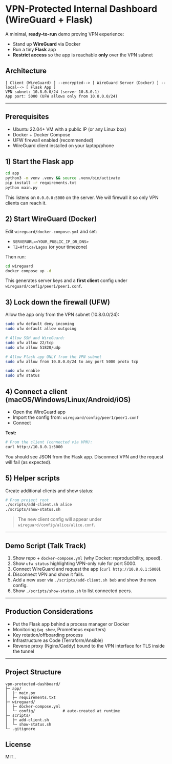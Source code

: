 # VPN-Protected Internal Dashboard (WireGuard + Flask)

A minimal, **ready-to-run** demo proving VPN experience:
- Stand up **WireGuard** via Docker
- Run a tiny **Flask** app
- **Restrict access** so the app is reachable **only** over the VPN subnet

## Architecture
```
[ Client (WireGuard) ] --encrypted--> [ WireGuard Server (Docker) ] --local--> [ Flask App ]
VPN subnet: 10.8.0.0/24 (server 10.8.0.1)
App port: 5000 (UFW allows only from 10.8.0.0/24)
```
---

## Prerequisites
- Ubuntu 22.04+ VM with a public IP (or any Linux box)
- Docker + Docker Compose
- UFW firewall enabled (recommended)
- WireGuard client installed on your laptop/phone

## 1) Start the Flask app
```bash
cd app
python3 -m venv .venv && source .venv/bin/activate
pip install -r requirements.txt
python main.py
```
This listens on `0.0.0.0:5000` on the server. We will firewall it so only VPN clients can reach it.

## 2) Start WireGuard (Docker)
Edit `wireguard/docker-compose.yml` and set:
- `SERVERURL=<YOUR_PUBLIC_IP_OR_DNS>`
- `TZ=Africa/Lagos` (or your timezone)

Then run:
```bash
cd wireguard
docker compose up -d
```

This generates server keys and a **first client** config under `wireguard/config/peer1/peer1.conf`.

## 3) Lock down the firewall (UFW)
Allow the app only from the VPN subnet (10.8.0.0/24):
```bash
sudo ufw default deny incoming
sudo ufw default allow outgoing

# Allow SSH and WireGuard:
sudo ufw allow 22/tcp
sudo ufw allow 51820/udp

# Allow Flask app ONLY from the VPN subnet
sudo ufw allow from 10.8.0.0/24 to any port 5000 proto tcp

sudo ufw enable
sudo ufw status
```

## 4) Connect a client (macOS/Windows/Linux/Android/iOS)
- Open the WireGuard app
- Import the config from: `wireguard/config/peer1/peer1.conf`
- Connect

**Test:**
```bash
# From the client (connected via VPN):
curl http://10.8.0.1:5000
```

You should see JSON from the Flask app. Disconnect VPN and the request will fail (as expected).

## 5) Helper scripts
Create additional clients and show status:
```bash
# From project root
./scripts/add-client.sh alice
./scripts/show-status.sh
```

> The new client config will appear under `wireguard/config/alice/alice.conf`.

---

## Demo Script (Talk Track)
1. Show repo + `docker-compose.yml` (why Docker: reproducibility, speed).
2. Show `ufw status` highlighting VPN-only rule for port 5000.
3. Connect WireGuard and request the app (`curl http://10.8.0.1:5000`).
4. Disconnect VPN and show it fails.
5. Add a new user via `./scripts/add-client.sh bob` and show the new config.
6. Show `./scripts/show-status.sh` to list connected peers.

---

## Production Considerations
- Put the Flask app behind a process manager or Docker
- Monitoring (`wg show`, Prometheus exporters)
- Key rotation/offboarding process
- Infrastructure as Code (Terraform/Ansible)
- Reverse proxy (Nginx/Caddy) bound to the VPN interface for TLS inside the tunnel

---

## Project Structure
```
vpn-protected-dashboard/
├─ app/
│  ├─ main.py
│  ├─ requirements.txt
├─ wireguard/
│  ├─ docker-compose.yml
│  └─ config/            # auto-created at runtime
├─ scripts/
│  ├─ add-client.sh
│  └─ show-status.sh
└─ .gitignore
```

## License
MIT..
